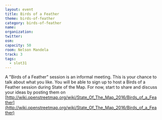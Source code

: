 ```yaml
---
layout: event
title: Birds of a Feather
theme: birds-of-feather
category: birds-of-feather
name: 
organization: 
twitter:
osm:
capacity: 50
room: Nelson Mandela
track: 3
tags:
  - slot31
---
```

A "Birds of a Feather" session is an informal meeting. This is your chance to talk about what you like. You will be able to sign up to host a Birds of a Feather session during State of the Map. For now, start to share and discuss your ideas by posting them on [http://wiki.openstreetmap.org/wiki/State_Of_The_Map_2016/Birds_of_a_Feather](http://wiki.openstreetmap.org/wiki/State_Of_The_Map_2016/Birds_of_a_Feather)
